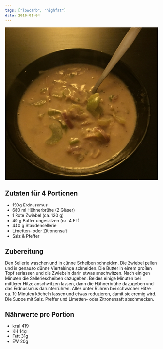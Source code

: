 ```yaml
---
tags: ["lowcarb", "highfat"]
date: 2016-01-04
---
```


![](../img/erdnuss-sellerie-suppe.jpg)

## Zutaten für 4 Portionen
- 150g      Erdnussmus
- 680 ml    Hühnerbrühe (2 Gläser)
- 1         Rote Zwiebel (ca. 120 g)
- 40 g      Butter ungesalzen (ca. 4 EL)
- 440 g     Staudensellerie
- Limetten- oder Zitronensaft
- Salz & Pfeffer

## Zubereitung
Den Sellerie waschen und in dünne Scheiben schneiden. Die Zwiebel pellen und in genauso dünne Viertelringe schneiden. Die Butter in einem großen Topf zerlassen und die Zwiebeln darin etwas anschwitzen. Nach einigen Minuten die Selleriescheiben dazugeben. Beides einige Minuten bei mittlerer Hitze anschwitzen lassen, dann die Hühnerbrühe dazugeben und das Erdnussmus darunterrühren.
Alles unter Rühren bei schwacher Hitze ca. 10 Minuten köcheln lassen und etwas reduzieren, damit sie cremig wird.
Die Suppe mit Salz, Pfeffer und Limetten- oder Zitronensaft abschmecken.

## Nährwerte pro Portion
- kcal  419
- KH     14g
- Fett   31g
- EW     20g
